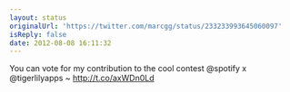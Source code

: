 ```yaml
---
layout: status
originalUrl: 'https://twitter.com/marcgg/status/233233993645060097'
isReply: false
date: 2012-08-08 16:11:32
---
```


You can vote for my contribution to the cool contest @spotify x @tigerlilyapps ~ http://t.co/axWDn0Ld
